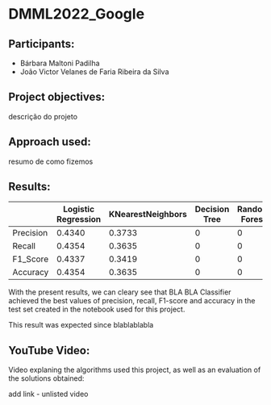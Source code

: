 # DMML2022_Google

## Participants:
 * Bárbara Maltoni Padilha
 * João Victor Velanes de Faria Ribeira da Silva
 
## Project objectives:
descrição do projeto

## Approach used:
resumo de como fizemos

## Results:
|  | Logistic Regression | KNearestNeighbors | Decision Tree | Random Forest | Neural Networks |
| ------------- | ------------- | ------------- |------------- |------------- |------------- |
| Precision | 0.4340 | 0.3733	 | 0 | 0 | 0 |
| Recall  | 0.4354 | 0.3635	 | 0 | 0 | 0 |
| F1_Score  | 0.4337 | 0.3419 | 0 | 0 | 0 |
| Accuracy  | 0.4354 | 0.3635	 | 0 | 0 | 0 |

With the present results, we can cleary see that BLA BLA Classifier achieved the best values of precision, recall, F1-score and accuracy in the test set created in the notebook used for this project.

This result was expected since blablablabla

## YouTube Video:
Video explaning the algorithms used this project, as well as an evaluation of the solutions obtained:

add link - unlisted video

